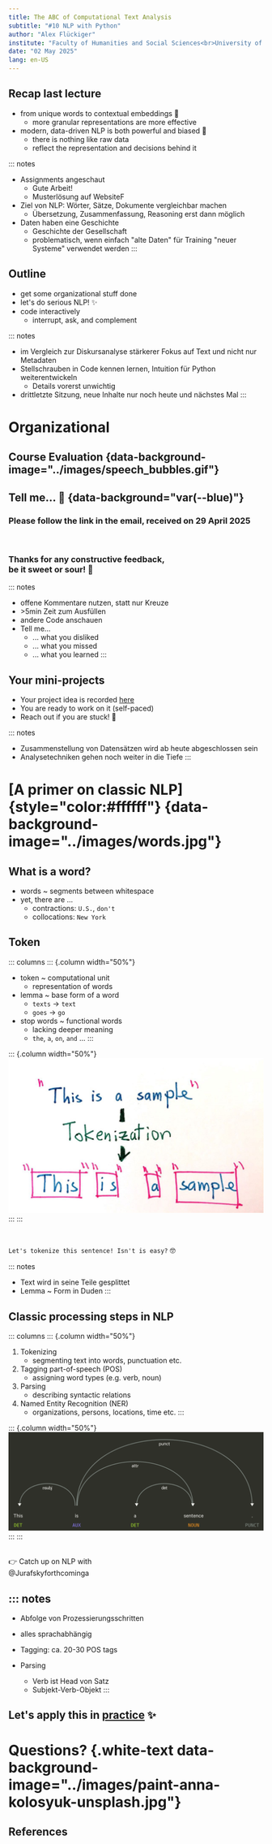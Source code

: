```yaml
---
title: The ABC of Computational Text Analysis
subtitle: "#10 NLP with Python"
author: "Alex Flückiger"
institute: "Faculty of Humanities and Social Sciences<br>University of Lucerne" 
date: "02 May 2025"
lang: en-US
---
```


## Recap last lecture

-   from unique words to contextual embeddings 🧮
    -   more granular representations are more effective
-   modern, data-driven NLP is both powerful and biased 🚨
    -   there is nothing like raw data
    -   reflect the representation and decisions behind it

::: notes
-   Assignments angeschaut
    -   Gute Arbeit!
    -   Musterlösung auf WebsiteF
-   Ziel von NLP: Wörter, Sätze, Dokumente vergleichbar machen
    -   Übersetzung, Zusammenfassung, Reasoning erst dann möglich
-   Daten haben eine Geschichte
    -   Geschichte der Gesellschaft
    -   problematisch, wenn einfach "alte Daten" für Training "neuer Systeme" verwendet werden
:::

## Outline

-   get some organizational stuff done
-   let's do serious NLP! ✨
-   code interactively
    -   interrupt, ask, and complement

::: notes
-   im Vergleich zur Diskursanalyse stärkerer Fokus auf Text und nicht nur Metadaten
-   Stellschrauben in Code kennen lernen, Intuition für Python weiterentwickeln
    -   Details vorerst unwichtig
-   drittletzte Sitzung, neue Inhalte nur noch heute und nächstes Mal
:::

# Organizational

## Course Evaluation {data-background-image="../images/speech_bubbles.gif"}

## Tell me... 📣 {data-background="var(--blue)"}

### Please follow the link in the email, received on 29 April 2025

<br>

### Thanks for any constructive feedback, <br>be it sweet or sour! 🙏

::: notes
-   offene Kommentare nutzen, statt nur Kreuze
-   \>5min Zeit zum Ausfüllen
-   andere Code anschauen
-   Tell me...
    -   ... what you disliked
    -   ... what you missed
    -   ... what you learned
:::

## Your mini-projects

-   Your project idea is recorded [here](https://docs.google.com/spreadsheets/d/1e91Eaj9U-9sNV1p3o7djPgrAR_mixWr_0GNrp6j37kQ/edit#gid=0)
-   You are ready to work on it (self-paced)
-   Reach out if you are stuck! 🤯

::: notes
-   Zusammenstellung von Datensätzen wird ab heute abgeschlossen sein
-   Analysetechniken gehen noch weiter in die Tiefe
:::

# [A primer on classic NLP]{style="color:#ffffff"} {data-background-image="../images/words.jpg"}

## What is a word?

-   words \~ segments between whitespace
-   yet, there are ...
    -   contractions: `U.S.`, `don't`
    -   collocations: `New York`

## Token

::: columns
::: {.column width="50%"}
-   token \~ computational unit
    -   representation of words
-   lemma \~ base form of a word
    -   `texts` → `text`
    -   `goes` → `go`
-   stop words \~ functional words
    -   lacking deeper meaning
    -   `the`, `a`, `on`, `and` ...
:::

::: {.column width="50%"}
![Segmenting a text into tokens](../images/tokenization.jpeg)
:::
:::

<br>

`Let's tokenize this sentence! Isn't is easy?` 🤓

::: notes
-   Text wird in seine Teile gesplittet
-   Lemma \~ Form in Duden
:::

## Classic processing steps in NLP

::: columns
::: {.column width="50%"}
1.  Tokenizing
    -   segmenting text into words, punctuation etc.
2.  Tagging part-of-speech (POS)
    -   assigning word types (e.g. verb, noun)
3.  Parsing
    -   describing syntactic relations
4.  Named Entity Recognition (NER)
    -   organizations, persons, locations, time etc.
:::

::: {.column width="50%"}
![Automatically inferred information of a sentence](../images/spacy_parse.png)
:::
:::

<br> 👉 Catch up on NLP with <br>@Jurafskyforthcominga

::: notes
-   

-   Abfolge von Prozessierungsschritten

-   alles sprachabhängig

-   Tagging: ca. 20-30 POS tags

-   Parsing

    -   Verb ist Head von Satz
    -   Subjekt-Verb-Objekt
:::

## Let's apply this in [practice](https://github.com/aflueckiger/KED2025/blob/main/ked2024/materials/code/ked2024_10.ipynb) ✨

# Questions? {.white-text data-background-image="../images/paint-anna-kolosyuk-unsplash.jpg"}

## References